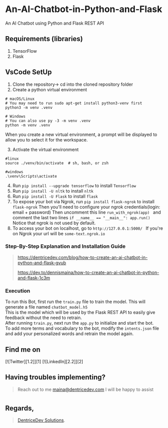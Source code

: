 # An-AI-Chatbot-in-Python-and-Flask
An AI Chatbot using Python and Flask REST API 

## Requirements (libraries)
1. TensorFlow
1. Flask

## VsCode SetUp
1. Clone the repository-> cd into the cloned repository folder
2. Create a python virtual environment 
```
# macOS/Linux
# You may need to run sudo apt-get install python3-venv first
python3 -m venv .venv

# Windows
# You can also use py -3 -m venv .venv
python -m venv .venv
```
When you create a new virtual environment, a prompt will be displayed to allow you to select it for the workspace.

3. Activate the virtual environment
```
#linux
source ./venv/bin/activate  # sh, bash, or zsh

#windows
.\venv\Scripts\activate
```
4. Run ```pip install --upgrade tensorflow``` to install ```Tensorflow```
5. Run ```pip install -U nltk``` to install ```nltk```
6. Run ```pip install -U Flask``` to install ```flask```
7. To expose your bot via Ngrok, run ```pip install flask-ngrok``` to install ```flask-ngrok``` Then you'll need to configure your ngrok credentials(login: email + password) Then uncomment this line ```run_with_ngrok(app) ``` and comment the last two lines ```if __name__ == "__main__": app.run() ``` Notice that ngrok is not used by default.
8. To access your bot on localhost, go to ```http://127.0.0.1:5000/ ``` If you're on Ngrok your url will be ```some-text.ngrok.io```

### Step-By-Step Explanation and Installation Guide
> https://dentricedev.com/blog/how-to-create-an-ai-chatbot-in-python-and-flask-gvub
> 
> https://dev.to/dennismaina/how-to-create-an-ai-chatbot-in-python-and-flask-1c3m
### Execution
To run this Bot, first run the ```train.py``` file to train the model. This will generate a file named ```chatbot_model.h5```<br>
This is the model which will be used by the Flask REST API to easily give feedback without the need to retrain.<br>
After running ```train.py```, next run the ```app.py``` to initialize and start the bot.<br>
To add more terms and vocabulary to the bot, modify the ```intents.json``` file and add your personalized words and retrain the model again.


<!-- Actual text -->
## Find me on
[![Twitter][1.2]][1]  [![LinkedIn][2.2]][2]


## Having troubles implementing?
 > Reach out to me maina@dentricedev.com 
 I will be happy to assist 

# 
## Regards,
 > [DentriceDev Solutions](https://dentricedev.com).
